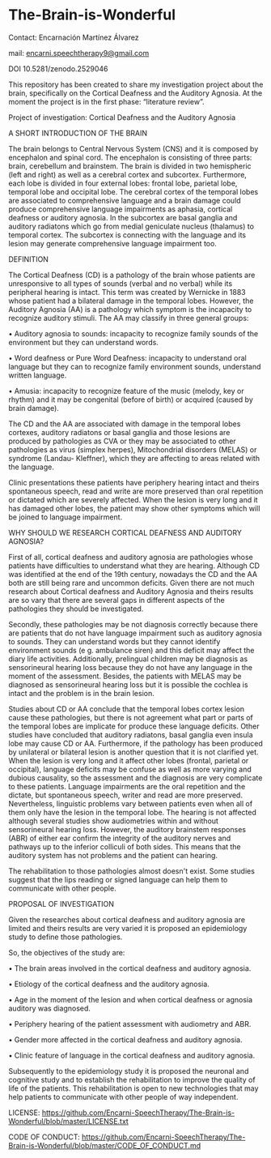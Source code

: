 # The-Brain-is-Wonderful
Contact: Encarnación Martínez Álvarez

mail: encarni.speechtherapy9@gmail.com

DOI 10.5281/zenodo.2529046 

This repository has been created to share my investigation project about the brain, specifically on the Cortical Deafness and the Auditory Agnosia. At the moment the project is in the first phase: “literature review”. 

Project of investigation: Cortical Deafness and the Auditory Agnosia

A SHORT INTRODUCTION OF THE BRAIN

The brain belongs to Central Nervous System (CNS) and it is composed by encephalon and spinal cord. The encephalon is consisting of three parts: brain, cerebellum and brainstem. The brain is divided in two hemispheric (left and right) as well as a cerebral cortex and subcortex. Furthermore, each lobe is divided in four external lobes: frontal lobe, parietal lobe, temporal lobe and occipital lobe. The cerebral cortex of the temporal lobes are associated to comprehensive language and a brain damage could produce comprehensive language impairments as aphasia, cortical deafness or auditory agnosia. In the subcortex are basal ganglia and auditory radiatons which go from medial geniculate nucleus (thalamus) to temporal cortex. The subcortex is connecting with the language and its lesion may generate comprehensive language impairment too.  

DEFINITION

The Cortical Deafness (CD) is a pathology of the brain whose patients are unresponsive to all types of sounds (verbal and no verbal) while its peripheral hearing is intact. This term was created by Wernicke in 1883 whose patient had a bilateral damage in the temporal lobes. However, the Auditory Agnosia (AA) is a pathology which symptom is the incapacity to recognize auditory stimuli. The AA may classify in three general groups:

•	Auditory agnosia to sounds: incapacity to recognize family sounds of the environment but they can understand words.

•	Word deafness or Pure Word Deafness: incapacity to understand oral language but they can to recognize family environment sounds, understand written language.

•	Amusia: incapacity to recognize feature of the music (melody, key or rhythm) and it may be congenital (before of birth) or acquired (caused by brain damage). 

The CD and the AA are associated with damage in the temporal lobes cortexes, auditory radiatons or basal ganglia and those lesions are produced by pathologies as CVA or they may be associated to other pathologies as virus (simplex herpes), Mitochondrial disorders (MELAS) or syndrome (Landau- Kleffner), which they are affecting to areas related with the language. 

Clinic presentations these patients have periphery hearing intact and theirs spontaneous speech, read and write are more preserved than oral repetition or dictated which are severely affected. When the lesion is very long and it has damaged other lobes, the patient may show other symptoms which will be joined to language impairment.

WHY SHOULD WE RESEARCH CORTICAL DEAFNESS AND AUDITORY AGNOSIA?

First of all, cortical deafness and auditory agnosia are pathologies whose patients have difficulties to understand what they are hearing. Although CD was identified at the end of the 19th century, nowadays the CD and the AA both are still being rare and uncommon deficits. Given there are not much research about Cortical deafness and Auditory Agnosia and theirs results are so vary that there are several gaps in different aspects of the pathologies they should be investigated.

Secondly, these pathologies may be not diagnosis correctly because there are patients that do not have language impairment such as auditory agnosia to sounds. They can understand words but they cannot identify environment sounds (e g. ambulance siren) and this deficit may affect the diary life activities. Additionally, prelingual children may be diagnosis as sensorineural hearing loss because they do not have any language in the moment of the assessment. Besides, the patients with MELAS may be diagnosed as sensorineural hearing loss but it is possible the cochlea is intact and the problem is in the brain lesion. 

Studies about CD or AA conclude that the temporal lobes cortex lesion cause these pathologies, but there is not agreement what part or parts of the temporal lobes are implicate for produce these language deficits. Other studies have concluded that auditory radiatons, basal ganglia even insula lobe may cause CD or AA. Furthermore, if the pathology has been produced by unilateral or bilateral lesion is another question that it is not clarified yet. When the lesion is very long and it affect other lobes (frontal, parietal or occipital), language deficits may be confuse as well as more varying and dubious causality, so the assessment and the diagnosis are very complicate to these patients. Language impairments are the oral repetition and the dictate, but spontaneous speech, writer and read are more preserved. Nevertheless, linguistic problems vary between patients even when all of them only have the lesion in the temporal lobe. The hearing is not affected although several studies show audiometries within and without sensorineural hearing loss. However, the auditory brainstem responses (ABR) of either ear confirm the integrity of the auditory nerves and pathways up to the inferior colliculi of both sides. This means that the auditory system has not problems and the patient can hearing. 

The rehabilitation to those pathologies almost doesn't exist. Some studies suggest that the lips reading or signed language can help them to
communicate with other people.

PROPOSAL OF INVESTIGATION

Given the researches about cortical deafness and auditory agnosia are limited and theirs results are very varied it is proposed an epidemiology study to define those pathologies.

 So, the objectives of the study are:
 
•	The brain areas involved in the cortical deafness and auditory agnosia.

•	Etiology of the cortical deafness and the auditory agnosia.

•	Age in the moment of the lesion and when cortical deafness or agnosia auditory was diagnosed.

•	Periphery hearing of the patient assessment with audiometry and ABR.

•	Gender more affected in the cortical deafness and auditory agnosia.

•	Clinic feature of language in the cortical deafness and auditory agnosia. 

Subsequently to the epidemiology study it is proposed the neuronal and cognitive study and to establish the rehabilitation to improve the quality of life of the patients. This rehabilitation is open to new technologies that may help patients to communicate with other people of way independent. 


LICENSE: https://github.com/Encarni-SpeechTherapy/The-Brain-is-Wonderful/blob/master/LICENSE.txt

CODE OF CONDUCT: https://github.com/Encarni-SpeechTherapy/The-Brain-is-Wonderful/blob/master/CODE_OF_CONDUCT.md


      




  
 

 

